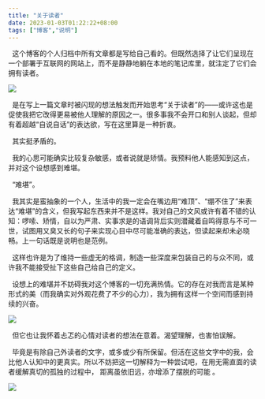 ```yaml
---
title: "关于读者"
date: 2023-01-03T01:22:22+08:00
tags: ["博客","说明"]
---
```


&nbsp;&nbsp;这个博客的个人归档中所有文章都是写给自己看的。但既然选择了让它们呈现在一个部署于互联网的网站上，而不是静静地躺在本地的笔记库里，就注定了它们会拥有读者。

![](https://gcore.jsdelivr.net/gh/AlexLiu2022/resources/img/a-website-on-the-internet.jpg)


&nbsp;&nbsp;是在写上一篇文章时被闪现的想法触发而开始思考“关于读者”的——或许这也是促使我把它改得更易被他人理解的原因之一。很多事我不会开口和别人谈起，但却有着超越“自说自话”的表达欲，写在这里算是一种折衷。

&nbsp;&nbsp;其实挺矛盾的。

&nbsp;&nbsp;我的心思可能确实比较复杂敏感，或者说就是矫情。我预料他人能感知到这点，并对这个设想感到难堪。

&nbsp;&nbsp;“难堪”。

 &nbsp;&nbsp;我其实是蛮抽象的一个人，生活中的我一定会在嘴边用“难顶”、“绷不住了”来表达“难堪”的含义，但我写起东西来并不是这样。我对自己的文风或许有着不错的认知：啰嗦、矫情，自以为严肃、实事求是的语调背后实则潜藏着自鸣得意与不可一世，试图用又臭又长的句子来实现心目中尽可能准确的表达，但读起来却未必晓畅。上一句话既是说明也是范例。


&nbsp;&nbsp;这样也许是为了维持一些虚无的格调，制造一些深度来包装自己的与众不同，或许我不能接受扯下这些自己给自己的定义。

&nbsp;&nbsp;设想上的难堪并不妨碍我对这个博客的一切充满热情。它的存在对我而言是某种形式的美（而我确实对外观花费了不少的心力），我为拥有这样一个空间而感到持续的兴奋。

![](https://gcore.jsdelivr.net/gh/AlexLiu2022/resources/img/oxygen-not-included.png)


&nbsp;&nbsp;但它也让我怀着忐忑的心情对读者的想法在意着。渴望理解，也害怕误解。

&nbsp;&nbsp;毕竟是有除自己外读者的文字，或多或少有所保留。但活在这些文字中的我，会比他人认知中的更真实。所以不妨把这一切解释为一种尝试吧，在用无需直面的读者缓解真切的孤独的过程中， 距离虽依旧远，亦增添了摆脱的可能 。

![](https://gcore.jsdelivr.net/gh/AlexLiu2022/resources/img/night-sky.jpg)


 
